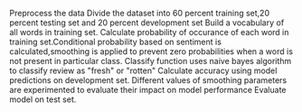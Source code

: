 Preprocess the data
Divide the dataset into 60 percent training set,20 percent testing set  and 20 percent development set
Build a vocabulary of all words in training set.
Calculate probability of occurance of each word in training set.Conditional probability based on sentiment is calculated,smoothing is applied to prevent zero probabilities when a word is not present in particular class.
Classify function uses naive bayes algorithm to classify review as "fresh" or "rotten"
Calculate accuracy using model predictions on development set.
Different values of smoothing parameters are experimented to evaluate their impact on model performance
Evaluate model on test set.

